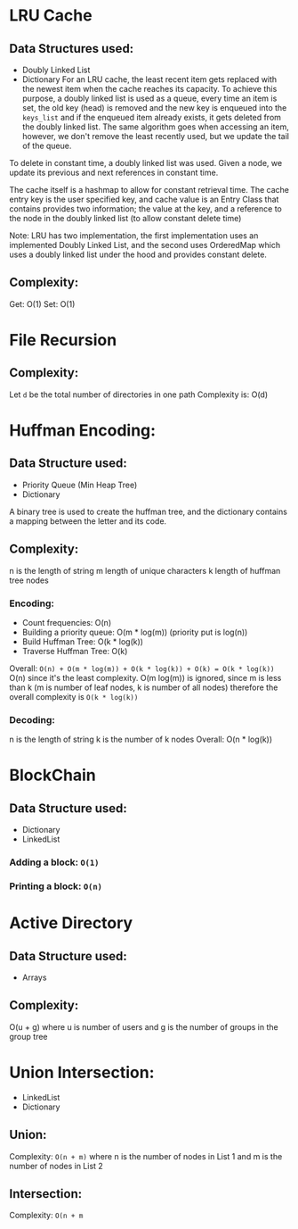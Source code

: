 # LRU Cache
## Data Structures used:
- Doubly Linked List
- Dictionary
 For an LRU cache, the least recent item gets replaced with the newest item when the cache reaches its capacity. To achieve this purpose, a doubly linked list is used as a queue, every time an item is set, the old key (head) is removed and the new key is enqueued into the `keys_list` and if the enqueued item already exists, it gets deleted from the doubly linked list. The same algorithm goes when accessing an item, however, we don't remove the least recently used, but we update the tail of the queue.
 
To delete in constant time, a doubly linked list was used. Given a node, we update its previous and next references in constant time.

The cache itself is a hashmap to allow for constant retrieval time. The cache entry key is the user specified key, and cache value is an Entry Class that contains provides two information; the value at the key, and a reference to the node in the doubly linked list (to allow constant delete time)

Note: LRU has two implementation, the first implementation uses an implemented Doubly Linked List, and the second uses OrderedMap which uses a doubly linked list under the hood and provides constant delete.


## Complexity:
Get: O(1)
Set: O(1)


# File Recursion

## Complexity:
Let `d` be the total number of directories in one path
Complexity is: O(d)

# Huffman Encoding:
## Data Structure used:
- Priority Queue (Min Heap Tree)
- Dictionary

A binary tree is used to create the huffman tree, and the dictionary contains a mapping between the letter and its code.

## Complexity:

n is the length of string
m length of unique characters
k length of huffman tree nodes
### Encoding:
- Count frequencies: O(n)
- Building a priority queue: O(m * log(m)) (priority put is log(n))
- Build Huffman Tree: O(k * log(k))
- Traverse Huffman Tree: O(k)

Overall: `O(n) + O(m * log(m)) + O(k * log(k)) + O(k) = O(k * log(k))`
O(n) since it's the least complexity.
O(m log(m)) is ignored, since m is less than k (m is number of leaf nodes, k is number of all nodes)
therefore the overall complexity is `O(k * log(k))`

### Decoding:
n is the length of string
k is the number of k nodes
Overall: O(n * log(k))

# BlockChain
## Data Structure used:
- Dictionary
- LinkedList

### Adding a block: `O(1)`
### Printing a block: `O(n)`

# Active Directory
## Data Structure used:
- Arrays

## Complexity:
O(u + g)
where u is number of users and g is the number of groups in the group tree

# Union Intersection:
- LinkedList
- Dictionary

## Union:
Complexity: `O(n + m)` where n is the number of nodes in List 1 and m is the number of nodes in List 2

## Intersection:
Complexity: `O(n + m`